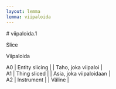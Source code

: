 ```yaml
---
layout: lemma
lemma: viipaloida
---
```


<div class="sense">
# <span class="sensename">viipaloida.1</span>

<span class="description">Slice</span>

<span class="description">Viipaloida</span>

A0 | Entity slicing |   | Taho, joka viipaloi |  
A1 | Thing sliced |   | Asia, joka viipaloidaan |  
A2 | Instrument |   | Väline |  

</div>

